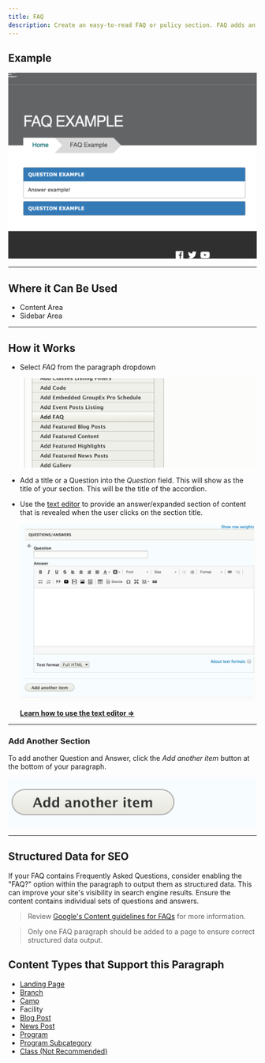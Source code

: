 ```yaml
---
title: FAQ
description: Create an easy-to-read FAQ or policy section. FAQ adds an accordion tab that expands when users click on it.
---
```


## Example

![An example of the FAQ paragraph](paragraphs--faq--example.png)

---

## Where it Can Be Used

* Content Area
* Sidebar Area

---

## How it Works

* Select *FAQ* from the paragraph dropdown

  ![The FAQ in the Paragraphs dropdown](paragraphs--faq--dropdown.png)

* Add a title or a Question into the *Question* field. This will show as the title of your section. This will be the title of the accordion.

* Use the [text editor](../../text-editor) to provide an answer/expanded section of content that is revealed when the user clicks on the section title.

  ![FAQ paragraph fields](paragraphs--faq--fields.png)

  **[Learn how to use the text editor ⇒](../../text-editor)**

---

### Add Another Section

To add another Question and Answer, click the *Add another item* button at the bottom of your paragraph.

![The "add another" button](paragraphs--faq--add-another.png)

---

## Structured Data for SEO

If your FAQ contains Frequently Asked Questions, consider enabling the "FAQ?" option within the paragraph to output them as structured data. This can improve your site's visibility in search engine results. Ensure the content contains individual sets of questions and answers.

> Review [Google's Content guidelines for FAQs](https://developers.google.com/search/docs/appearance/structured-data/faqpage#content-guidelines) for more information.

> Only one FAQ paragraph should be added to a page to ensure correct structured data output.

## Content Types that Support this Paragraph

*   [Landing Page](../../content-types/landing-page)
*   [Branch](../../content-types/branch)
*   [Camp](../../content-types/camp)
*   Facility
*   [Blog Post](../../content-types/blog-post)
*   [News Post](../../content-types/news-post)
*   [Program](../../content-types/program)
*   [Program Subcategory](../../content-types/program-subcategory)
*   [Class (Not Recommended)](../../content-types/activity-class-session)

